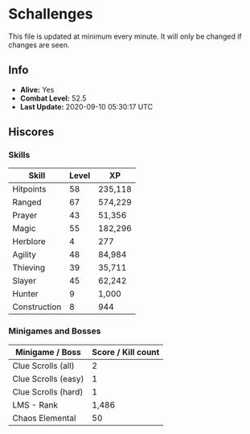 # Schallenges

This file is updated at minimum every minute. It will only be changed if changes are seen.

## Info

 - **Alive:** Yes
 - **Combat Level:** 52.5
 - **Last Update:** 2020-09-10 05:30:17 UTC

## Hiscores

### Skills

| Skill | Level | XP |
|--|--|--|
| Hitpoints | 58 | 235,118 |
| Ranged | 67 | 574,229 |
| Prayer | 43 | 51,356 |
| Magic | 55 | 182,296 |
| Herblore | 4 | 277 |
| Agility | 48 | 84,984 |
| Thieving | 39 | 35,711 |
| Slayer | 45 | 62,242 |
| Hunter | 9 | 1,000 |
| Construction | 8 | 944 |

### Minigames and Bosses

| Minigame / Boss | Score / Kill count |
|--|--|
| Clue Scrolls (all) | 2 |
| Clue Scrolls (easy) | 1 |
| Clue Scrolls (hard) | 1 |
| LMS - Rank | 1,486 |
| Chaos Elemental | 50 |
